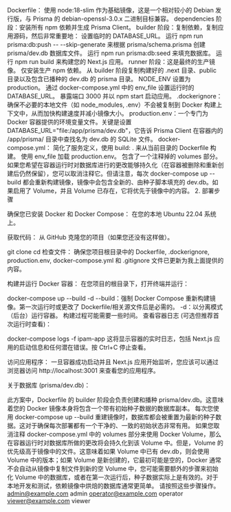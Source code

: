 Dockerfile：
使用 node:18-slim 作为基础镜像，这是一个相对较小的 Debian 发行版，与 Prisma 的 debian-openssl-3.0.x 二进制目标兼容。
dependencies 阶段：安装所有 npm 依赖并生成 Prisma Client。
builder 阶段：复制依赖，复制应用源码，然后非常重要地：
设置临时的 DATABASE_URL。
运行 npm run prisma:db:push -- --skip-generate 来根据 prisma/schema.prisma 创建 prisma/dev.db 数据库文件。
运行 npm run prisma:db:seed 来填充数据库。
运行 npm run build 来构建您的 Next.js 应用。
runner 阶段：这是最终的生产镜像。
仅安装生产 npm 依赖。
从 builder 阶段复制构建好的 .next 目录、public 目录以及包含已播种的 dev.db 的 prisma 目录。
NODE_ENV 设置为 production。
通过 docker-compose.yml 中的 env_file 设置运行时的 DATABASE_URL。
暴露端口 3000 并以 npm start 启动应用。
.dockerignore：确保不必要的本地文件（如 node_modules, .env）不会被复制到 Docker 构建上下文中，从而加快构建速度并减小镜像大小。
production.env：一个专门为 Docker 容器提供的环境变量文件。关键是设置 DATABASE_URL="file:/app/prisma/dev.db"，它告诉 Prisma Client 在容器内的 /app/prisma/ 目录中查找名为 dev.db 的 SQLite 文件。
docker-compose.yml：
简化了服务定义，使用 build: . 来从当前目录的 Dockerfile 构建。
使用 env_file 加载 production.env。
包含了一个注释掉的 volumes 部分。如果您希望在容器运行时对数据库进行的更改能够持久化（在容器被删除和重新创建后仍然保留），您可以取消注释它。但请注意，每次 docker-compose up --build 都会重新构建镜像，镜像中会包含全新的、由种子脚本填充的 dev.db。如果启用了 Volume，并且 Volume 已存在，它将优先于镜像中的内容。
2. 部署步骤

确保您已安装 Docker 和 Docker Compose： 在您的本地 Ubuntu 22.04 系统上。

获取代码： 从 GitHub 克隆您的项目（如果您还没有这样做）。

git clone <your-github-repository-url>
cd <your-project-directory>
检查文件： 确保您项目根目录中的 Dockerfile, .dockerignore, production.env, docker-compose.yml 和 .gitignore 文件已更新为我上面提供的内容。

构建并运行 Docker 容器： 在您项目的根目录下，打开终端并运行：

docker-compose up --build -d
--build：强制 Docker Compose 重新构建镜像。第一次运行时或更改了 Dockerfile/相关源文件后是必需的。
-d：以分离模式（后台）运行容器。 构建过程可能需要一些时间。
查看容器日志 (可选但推荐首次运行时查看)：

docker-compose logs -f ipam-app
这将显示容器的实时日志，包括 Next.js 应用的启动信息和任何潜在错误。按 Ctrl+C 停止查看。

访问应用程序： 一旦容器成功启动并且 Next.js 应用开始监听，您应该可以通过浏览器访问 http://localhost:3001 来查看您的应用程序。

关于数据库 (prisma/dev.db)：

此方案中，Dockerfile 的 builder 阶段会负责创建和播种 prisma/dev.db。这意味着您的 Docker 镜像本身将包含一个带有初始种子数据的数据库副本。
每次您使用 docker-compose up --build 重建镜像时，数据库都会被重置为最新的种子数据。这对于确保每次部署都有一个干净的、一致的初始状态非常有用。
如果您取消注释 docker-compose.yml 中的 volumes 部分来使用 Docker Volume，那么在容器运行时对数据库所做的更改将会持久化到该 Volume 中。但是，Volume 的优先级高于镜像中的文件。这意味着如果 Volume 中已有 dev.db，则会使用 Volume 中的版本；如果 Volume 是新创建的，它最初可能是空的，Docker 通常不会自动从镜像中复制文件到新的空 Volume 中，您可能需要额外的步骤来初始化 Volume 中的数据库，或者在第一次运行后，种子数据实际上是有效的。对于本地开发和测试，依赖镜像中烘焙的数据库通常更简单。
请按照这些步骤操作。
admin@example.com  admin
operator@example.com  operator
viewer@example.com viewer
